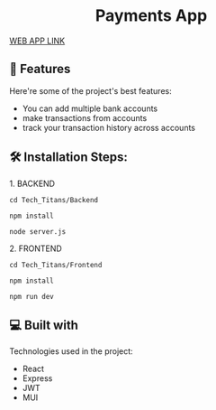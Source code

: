 <h1 align="center" id="title">Payments App</h1>

[WEB APP LINK](https://easypayy.netlify.app/)
  
<h2>🧐 Features</h2>

Here're some of the project's best features:

*   You can add multiple bank accounts
*   make transactions from accounts
*   track your transaction history across accounts

<h2>🛠️ Installation Steps:</h2>

<p>1. BACKEND</p>

```
cd Tech_Titans/Backend
```

```
npm install
```

```
node server.js
```

<p>2. FRONTEND</p>

```
cd Tech_Titans/Frontend
```

```
npm install
```

```
npm run dev
```

  
  
<h2>💻 Built with</h2>

Technologies used in the project:

*   React
*   Express
*   JWT
*   MUI
